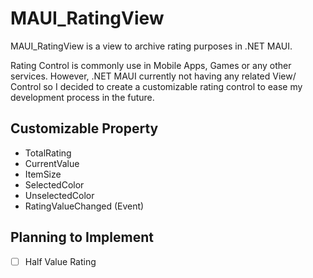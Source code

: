 # MAUI_RatingView

MAUI_RatingView is a view to archive rating purposes in .NET MAUI.

Rating Control is commonly use in Mobile Apps, Games or any other services. However, .NET MAUI currently not having any related View/ Control so I decided to create a customizable rating control to ease my development process in the future.

## Customizable Property
+ TotalRating
+ CurrentValue
+ ItemSize
+ SelectedColor
+ UnselectedColor
+ RatingValueChanged (Event)

## Planning to Implement
+ [ ] Half Value Rating

